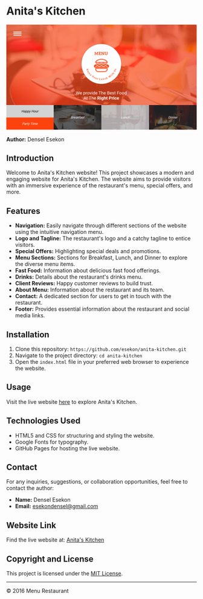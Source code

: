 # Anita's Kitchen

![Anita's Kitchen](./img/Anita-kitchen-Nav.png)

**Author:** Densel Esekon

## Introduction
Welcome to Anita's Kitchen website! This project showcases a modern and engaging website for Anita's Kitchen. The website aims to provide visitors with an immersive experience of the restaurant's menu, special offers, and more.

## Features
- **Navigation:** Easily navigate through different sections of the website using the intuitive navigation menu.
- **Logo and Tagline:** The restaurant's logo and a catchy tagline to entice visitors.
- **Special Offers:** Highlighting special deals and promotions.
- **Menu Sections:** Sections for Breakfast, Lunch, and Dinner to explore the diverse menu items.
- **Fast Food:** Information about delicious fast food offerings.
- **Drinks:** Details about the restaurant's drinks menu.
- **Client Reviews:** Happy customer reviews to build trust.
- **About Menu:** Information about the restaurant and its team.
- **Contact:** A dedicated section for users to get in touch with the restaurant.
- **Footer:** Provides essential information about the restaurant and social media links.

## Installation
1. Clone this repository: `https://github.com/esekon/anita-kitchen.git`
2. Navigate to the project directory: `cd anita-kitchen`
3. Open the `index.html` file in your preferred web browser to experience the website.

## Usage
Visit the live website [here](https://esekon.github.io/anita-kitchen/) to explore Anita's Kitchen.

## Technologies Used
- HTML5 and CSS for structuring and styling the website.
- Google Fonts for typography.
- GitHub Pages for hosting the live website.

## Contact
For any inquiries, suggestions, or collaboration opportunities, feel free to contact the author:
- **Name:** Densel Esekon
- **Email:** esekondensel@gmail.com

## Website Link
Find the live website at: [Anita's Kitchen](https://esekon.github.io/anita-kitchen/)

## Copyright and License
This project is licensed under the [MIT License](LICENSE).

---

© 2016 Menu Restaurant
